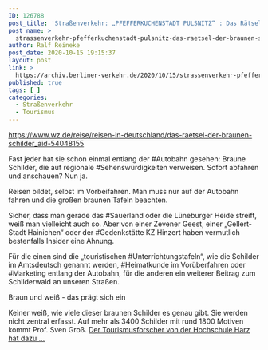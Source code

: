 ```yaml
---
ID: 126788
post_title: 'Straßenverkehr: „PFEFFERKUCHENSTADT PULSNITZ“ : Das Rätsel der braunen Schilder, aus WZ'
post_name: >
  strassenverkehr-pfefferkuchenstadt-pulsnitz-das-raetsel-der-braunen-schilder-aus-wz
author: Ralf Reineke
post_date: 2020-10-15 19:15:37
layout: post
link: >
  https://archiv.berliner-verkehr.de/2020/10/15/strassenverkehr-pfefferkuchenstadt-pulsnitz-das-raetsel-der-braunen-schilder-aus-wz/
published: true
tags: [ ]
categories:
  - Straßenverkehr
  - Tourismus
---
```

https://www.wz.de/reise/reisen-in-deutschland/das-raetsel-der-braunen-schilder_aid-54048155

Fast jeder hat sie schon einmal entlang der #Autobahn gesehen: Braune Schilder, die auf regionale #Sehenswürdigkeiten verweisen. Sofort abfahren und anschauen? Nun ja.

Reisen bildet, selbst im Vorbeifahren. Man muss nur auf der Autobahn fahren und die großen braunen Tafeln beachten.

Sicher, dass man gerade das #Sauerland oder die Lüneburger Heide streift, weiß man vielleicht auch so. Aber von einer Zevener Geest, einer „Gellert-Stadt Hainichen“ oder der #Gedenkstätte KZ Hinzert haben vermutlich bestenfalls Insider eine Ahnung.

Für die einen sind die „touristischen #Unterrichtungstafeln“, wie die Schilder im Amtsdeutsch genannt werden, #Heimatkunde im Vorüberfahren oder #Marketing entlang der Autobahn, für die anderen ein weiterer Beitrag zum Schilderwald an unseren Straßen.

Braun und weiß - das prägt sich ein

Keiner weiß, wie viele dieser braunen Schilder es genau gibt. Sie werden nicht zentral erfasst. Auf mehr als 3400 Schilder mit rund 1800 Motiven kommt Prof. Sven Groß. <a href="https://www.wz.de/reise/reisen-in-deutschland/das-raetsel-der-braunen-schilder_aid-54048155">Der Tourismusforscher von der Hochschule Harz hat dazu ...</a>